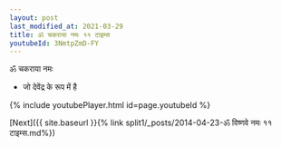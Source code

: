 ```yaml
---
layout: post
last_modified_at: 2021-03-29
title: ॐ चकराया नमः ११ टाइम्स
youtubeId: 3NmtpZmD-FY
---
```

 
 
 ॐ चकराया नमः  
 
 -  जो देवेंद्र के रूप में है 
 
  
 
  
 
 
 
 
 
 


{% include youtubePlayer.html id=page.youtubeId %}
 
[Next]({{ site.baseurl }}{% link  split1/_posts/2014-04-23-ॐ विष्णवे नमः ११ टाइम्स.md%})
 
